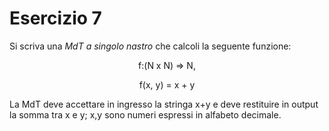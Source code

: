 # Esercizio 7

Si scriva una *MdT a singolo nastro* che calcoli la seguente funzione:

<center>
f:(N x N) => N,

f(x, y) = x + y
</center>

La MdT deve accettare in ingresso la stringa x+y e deve restituire in output la somma tra x e y; x,y sono numeri espressi in alfabeto decimale.
